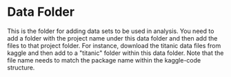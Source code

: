 # Data Folder

This is the folder for adding data sets to be used in analysis.
You need to add a folder with the project name under this data
folder and then add the files to that project folder.  For 
instance, download the titanic data files from kaggle and then
add to a "titanic" folder within this data folder.  Note that
the file name needs to match the package name within the 
kaggle-code structure.